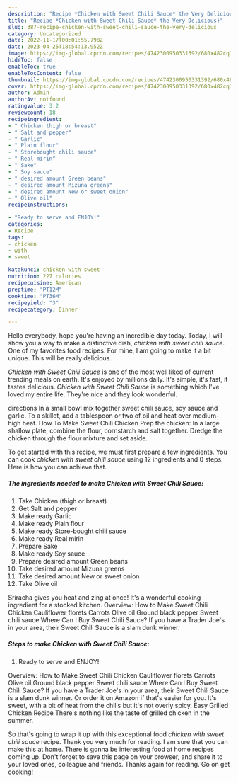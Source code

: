 ```yaml
---
description: "Recipe *Chicken with Sweet Chili Sauce* the Very Delicious}"
title: "Recipe *Chicken with Sweet Chili Sauce* the Very Delicious}"
slug: 387-recipe-chicken-with-sweet-chili-sauce-the-very-delicious
category: Uncategorized
date: 2022-11-17T00:01:55.798Z
date: 2023-04-25T18:54:13.952Z
image: https://img-global.cpcdn.com/recipes/4742300950331392/680x482cq70/chicken-with-sweet-chili-sauce-recipe-main-photo.jpg
hideToc: false
enableToc: true
enableTocContent: false
thumbnail: https://img-global.cpcdn.com/recipes/4742300950331392/680x482cq70/chicken-with-sweet-chili-sauce-recipe-main-photo.jpg
cover: https://img-global.cpcdn.com/recipes/4742300950331392/680x482cq70/chicken-with-sweet-chili-sauce-recipe-main-photo.jpg
author: Admin
authorAv: notfound
ratingvalue: 3.2
reviewcount: 18
recipeingredient:
- " Chicken thigh or breast"
- " Salt and pepper"
- " Garlic"
- " Plain flour"
- " Storebought chili sauce"
- " Real mirin"
- " Sake"
- " Soy sauce"
- " desired amount Green beans"
- " desired amount Mizuna greens"
- " desired amount New or sweet onion"
- " Olive oil"
recipeinstructions:

- "Ready to serve and ENJOY!"
categories:
- Recipe
tags:
- chicken
- with
- sweet

katakunci: chicken with sweet 
nutrition: 227 calories
recipecuisine: American
preptime: "PT12M"
cooktime: "PT36M"
recipeyield: "3"
recipecategory: Dinner

---
```



Hello everybody, hope you're having an incredible day today. Today, I will show you a way to make a distinctive dish, *chicken with sweet chili sauce*. One of my favorites food recipes. For mine, I am going to make it a bit unique. This will be really delicious.

*Chicken with Sweet Chili Sauce* is one of the most well liked of current trending meals on earth. It's enjoyed by millions daily. It's simple, it's fast, it tastes delicious. *Chicken with Sweet Chili Sauce* is something which I've loved my entire life. They're nice and they look wonderful.

directions In a small bowl mix together sweet chili sauce, soy sauce and garlic. To a skillet, add a tablespoon or two of oil and heat over medium-high heat. How To Make Sweet Chili Chicken Prep the chicken: In a large shallow plate, combine the flour, cornstarch and salt together. Dredge the chicken through the flour mixture and set aside.


To get started with this recipe, we must first prepare a few ingredients. You can cook *chicken with sweet chili sauce* using 12 ingredients and 0 steps. Here is how you can achieve that.

<!--inarticleads1-->

##### The ingredients needed to make *Chicken with Sweet Chili Sauce*:

1. Take  Chicken (thigh or breast)
1. Get  Salt and pepper
1. Make ready  Garlic
1. Make ready  Plain flour
1. Make ready  Store-bought chili sauce
1. Make ready  Real mirin
1. Prepare  Sake
1. Make ready  Soy sauce
1. Prepare  desired amount Green beans
1. Take  desired amount Mizuna greens
1. Take  desired amount New or sweet onion
1. Take  Olive oil


Sriracha gives you heat and zing at once! It&#39;s a wonderful cooking ingredient for a stocked kitchen. Overview: How to Make Sweet Chili Chicken Cauliflower florets Carrots Olive oil Ground black pepper Sweet chili sauce Where Can I Buy Sweet Chili Sauce? If you have a Trader Joe&#39;s in your area, their Sweet Chili Sauce is a slam dunk winner. 

<!--inarticleads2-->

##### Steps to make *Chicken with Sweet Chili Sauce*:


1. Ready to serve and ENJOY!

Overview: How to Make Sweet Chili Chicken Cauliflower florets Carrots Olive oil Ground black pepper Sweet chili sauce Where Can I Buy Sweet Chili Sauce? If you have a Trader Joe&#39;s in your area, their Sweet Chili Sauce is a slam dunk winner. Or order it on Amazon if that&#39;s easier for you. It&#39;s sweet, with a bit of heat from the chilis but it&#39;s not overly spicy. Easy Grilled Chicken Recipe There&#39;s nothing like the taste of grilled chicken in the summer. 

So that's going to wrap it up with this exceptional food *chicken with sweet chili sauce* recipe. Thank you very much for reading. I am sure that you can make this at home. There is gonna be interesting food at home recipes coming up. Don't forget to save this page on your browser, and share it to your loved ones, colleague and friends. Thanks again for reading. Go on get cooking!
